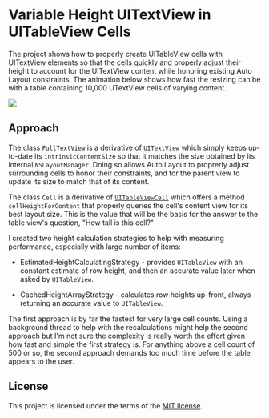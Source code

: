 # Variable Height UITextView in UITableView Cells

The project shows how to properly create UITableView cells with UITextView elements so that the cells quickly
and properly adjust their height to account for the UITextView content while honoring existing Auto Layout
constraints. The animation below shows how fast the resizing can be with a table containing 10,000 UTextView
cells of varying content.

![](http://i.giphy.com/l4JyYzNPNl6j37DUY.gif)

## Approach

The class `FullTextView` is a derivative of
[`UITextView`](https://developer.apple.com/reference/uikit/uitextview) which simply keeps up-to-date its
`intrinsicContentSize` so that it matches the size obtained by its internal `NSLayoutManager`. Doing so allows
Auto Layout to proprerly adjust surrounding cells to honor their constraints, and for the parent view to update
its size to match that of its content.

The class `Cell` is a derivative of
[`UITableViewCell`](https://developer.apple.com/reference/uikit/uitableviewcell) which offers a method
`cellHeightForContent` that properly queries the cell's content view for its best layout size. This is the value
that will be the basis for the answer to the table view's question, "How tall is this cell?"

I created two height calculation strategies to help with measuring performance, especially with large number of
items:

* EstimatedHeightCalculatingStrategy - provides `UITableView` with an constant estimate of row height, and then
  an accurate value later when asked by `UITableView`.

* CachedHeightArrayStrategy - calculates row heights up-front, always returning an accurate value to
  `UITableView`.

The first approach is by far the fastest for very large cell counts. Using a background thread to help with the
recalculations might help the second approach but I'm not sure the complexity is really worth the effort given
how fast and simple the first strategy is. For anything above a cell count of 500 or so, the second approach
demands too much time before the table appears to the user.

## License

This project is licensed under the terms of the [MIT license](blob/master/LICENSE).
